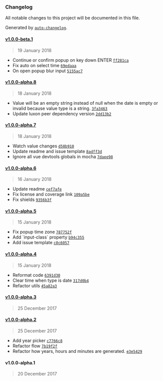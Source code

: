 ### Changelog
All notable changes to this project will be documented in this file.

Generated by [`auto-changelog`](https://github.com/CookPete/auto-changelog).

#### [v1.0.0-beta.1](https://github.com/mariomka/vue-datetime/compare/v1.0.0-alpha.8...v1.0.0-beta.1)
> 19 January 2018
- Continue or confirm popup on key down ENTER [`ff281ca`](https://github.com/mariomka/vue-datetime/commit/ff281cab340bc34e2bd7098f72a3ac9ef912aace)
- Fix auto on select time [`69edaaa`](https://github.com/mariomka/vue-datetime/commit/69edaaa3403a664779c026b72a7b1beec06e115c)
- On open popup blur input [`5155ac7`](https://github.com/mariomka/vue-datetime/commit/5155ac7651922bab7a245886df1cafc81d4d1f3a)

#### [v1.0.0-alpha.8](https://github.com/mariomka/vue-datetime/compare/v1.0.0-alpha.7...v1.0.0-alpha.8)
> 18 January 2018
- Value will be an empty string instead of null when the date is empty or invalid because value type is a string. [`3fa3463`](https://github.com/mariomka/vue-datetime/commit/3fa346337cc6266b532c4373142429431fe9972e)
- Update luxon peer dependency version [`2dd13b2`](https://github.com/mariomka/vue-datetime/commit/2dd13b2f8f445c1994d1e4afddedb31006c4417b)

#### [v1.0.0-alpha.7](https://github.com/mariomka/vue-datetime/compare/v1.0.0-alpha.6...v1.0.0-alpha.7)
> 18 January 2018
- Watch value changes [`d58b910`](https://github.com/mariomka/vue-datetime/commit/d58b9109197fcef0334c783130df002760270bd7)
- Update readme and issue template [`8adff3d`](https://github.com/mariomka/vue-datetime/commit/8adff3df24f009048ae0d8beb07b78ef14d1a5f2)
- Ignore all vue devtools globals in mocha [`7daee98`](https://github.com/mariomka/vue-datetime/commit/7daee98d505f683ae7d8cd31035676ab5b03097b)

#### [v1.0.0-alpha.6](https://github.com/mariomka/vue-datetime/compare/v1.0.0-alpha.5...v1.0.0-alpha.6)
> 16 January 2018
- Update readme [`cef7afe`](https://github.com/mariomka/vue-datetime/commit/cef7afe4a4ef7db80209bf48f5dff4bfddbc8254)
- Fix license and coverage link [`109a5be`](https://github.com/mariomka/vue-datetime/commit/109a5be52020d7d49dd376bd6a6b36af53470d9e)
- Fix shields [`9356b3f`](https://github.com/mariomka/vue-datetime/commit/9356b3f1b29f14310dd739d12fa9bf181b0339af)

#### [v1.0.0-alpha.5](https://github.com/mariomka/vue-datetime/compare/v1.0.0-alpha.4...v1.0.0-alpha.5)
> 15 January 2018
- Fix popup time zone [`787752f`](https://github.com/mariomka/vue-datetime/commit/787752f1f48f5a52a55e6440ed86a844d0a49870)
- Add &#x60;input-class&#x60; property [`b94c355`](https://github.com/mariomka/vue-datetime/commit/b94c3554731b2323a4b3050b873737a02773b71b)
- Add issue template [`c0c6057`](https://github.com/mariomka/vue-datetime/commit/c0c605734295413c5135d194f8dd3eb8c1985168)

#### [v1.0.0-alpha.4](https://github.com/mariomka/vue-datetime/compare/v1.0.0-alpha.3...v1.0.0-alpha.4)
> 15 January 2018
- Reformat code [`6391d30`](https://github.com/mariomka/vue-datetime/commit/6391d30f3d778bd55d9e72fd4ad89c60190a8660)
- Clear time when type is date [`317d0b4`](https://github.com/mariomka/vue-datetime/commit/317d0b4f2b1a3f53daa35fcc1f1589ed80c89f7d)
- Refactor utils [`45a82a3`](https://github.com/mariomka/vue-datetime/commit/45a82a3db8cdb61cd89aa354e1cfd8cc1d899851)

#### [v1.0.0-alpha.3](https://github.com/mariomka/vue-datetime/compare/v1.0.0-alpha.2...v1.0.0-alpha.3)
> 25 December 2017

#### [v1.0.0-alpha.2](https://github.com/mariomka/vue-datetime/compare/v1.0.0-alpha.1...v1.0.0-alpha.2)
> 25 December 2017
- Add year picker [`c7766c8`](https://github.com/mariomka/vue-datetime/commit/c7766c837bb54ccadbfa6007a7891c7ddea6426d)
- Refactor flow [`7b19f2f`](https://github.com/mariomka/vue-datetime/commit/7b19f2ffaa2106eb81a84c54e443c9405c3ed679)
- Refactor how years, hours and minutes are generated. [`e3e5429`](https://github.com/mariomka/vue-datetime/commit/e3e54296b0e9ef7dceed7bba4661d8b6c9f2e532)

#### v1.0.0-alpha.1
> 20 December 2017

